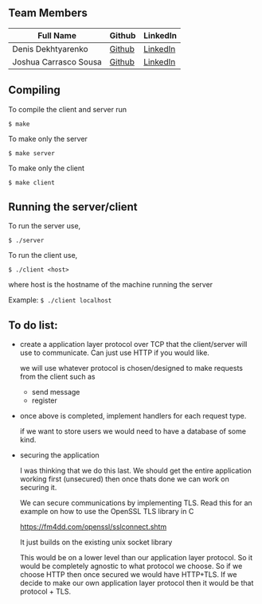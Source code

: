 
## Team Members
| Full Name | Github| LinkedIn|
|-----------|--------|-----------------|
| Denis Dekhtyarenko | [Github](https://github.com/Umenemo) | [LinkedIn](https://www.linkedin.com/in/denis-dekhtyarenko-522a90210/)
|Joshua Carrasco Sousa | [Github](https://github.com/asdwhy) | [LinkedIn](https://www.linkedin.com/in/joshua-carrasco-sousa/)

## Compiling
To compile the client and server run

```$ make```

To make only the server

```$ make server```

To make only the client

```$ make client```


## Running the server/client
To run the server use,

```$ ./server ```

To run the client use,

```$ ./client <host> ```

where host is the hostname of the machine running the server

Example: ```$ ./client localhost ```


## To do list:

- create a application layer protocol over TCP that the client/server will use to communicate. Can just use HTTP if you would like. 

    we will use whatever protocol is chosen/designed to make requests from the client such as

    - send message
    - register
    
- once above is completed, implement handlers for each request type.

    if we want to store users we would need to have a database of some kind.

- securing the application

    I was thinking that we do this last. We should get the entire application working first (unsecured) then once thats done we can work on securing it.

    We can secure communications by implementing TLS.
    Read this for an example on how to use the OpenSSL TLS library in C

    https://fm4dd.com/openssl/sslconnect.shtm

    It just builds on the existing unix socket library


    This would be on a lower level than our application layer protocol. So it would be completely agnostic to what protocol we choose. 
    So if we choose HTTP then once secured we would have HTTP+TLS. If we decide to make our own application layer protocol then it would be that protocol + TLS.
